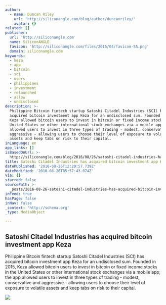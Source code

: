 ```yaml
---
author:
  - name: Duncan Riley
    url: 'http://siliconangle.com/blog/author/duncanriley/'
    avatar: {}
related: []
publisher:
  url: 'http://siliconangle.com'
  name: SiliconANGLE
  favicon: 'http://siliconangle.com/files/2015/04/favicon-SA.png'
  domain: siliconangle.com
keywords:
  - keza
  - app
  - bitcoin
  - sci
  - users
  - philippines
  - investment
  - relaunched
  - allow
  - undisclosed
description: >-
  Philippine Bitcoin fintech startup Satoshi Citadel Industries (SCI) has
  acquired bitcoin investment app Keza for an undisclosed sum. Founded in 2015,
  Keza allowed bitcoin users to invest in bitcoin or fixed income stocks in the
  United States or other international stock exchanges via a mobile app; the app
  allowed users to invest in three types of trading - modest, conservative and
  aggressive - allowing users to choose their level of exposure to volatile
  assets and keep tabs on risk to their capital.
inLanguage: en
app_links: []
isBasedOnUrl: >-
  http://siliconangle.com/blog/2016/08/26/satoshi-citadel-industries-has-acquired-bitcoin-investment-app-keza/
title: Satoshi Citadel Industries has acquired bitcoin investment app Keza
datePublished: '2016-08-26T12:29:57.739Z'
dateModified: '2016-08-26T05:57:43.074Z'
via: {}
starred: false
sourcePath: >-
  _posts/2016-08-26-satoshi-citadel-industries-has-acquired-bitcoin-investment-a.md
inFeed: true
hasPage: false
inNav: false
_context: 'http://schema.org'
_type: MediaObject

---
```

<article style=""><h1>Satoshi Citadel Industries has acquired bitcoin investment app Keza</h1><p>Philippine Bitcoin fintech startup Satoshi Citadel Industries (SCI) has acquired bitcoin investment app Keza for an undisclosed sum. Founded in 2015, Keza allowed bitcoin users to invest in bitcoin or fixed income stocks in the United States or other international stock exchanges via a mobile app; the app allowed users to invest in three types of trading - modest, conservative and aggressive - allowing users to choose their level of exposure to volatile assets and keep tabs on risk to their capital.</p><img src="http://siliconangle.com/files/2016/08/keza.jpg" /></article>